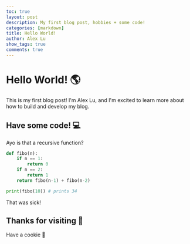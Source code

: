 ```yaml
---
toc: true
layout: post
description: My first blog post, hobbies + some code!
categories: [markdown]
title: Hello World!
author: Alex Lu
show_tags: true
comments: true
---
```

# Hello World! 🌎

This is my first blog post! I'm Alex Lu, and I'm excited to learn more about how to build and develop my blog.


## Have some code! 💻
Ayo is that a recursive function?
```python
def fibo(n):
    if n == 1:
        return 0
    if n == 2:
        return 1
    return fibo(n-1) + fibo(n-2)

print(fibo(10)) # prints 34
```
That was sick!

## Thanks for visiting 🥳
Have a cookie 🍪
